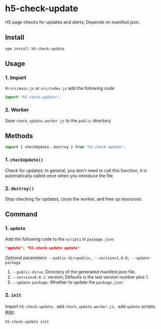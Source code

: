 # h5-check-update

H5 page checks for updates and alerts; Depends on manifest.json.

## Install

```shell
npm install h5-check-update
```

## Usage

### 1. Import

In `src/main.js` or `src/index.js` add the following code

```javascript
import "h5-check-update";
```

### 2. Worker

Save `check_update.worker.js` to the `public` directory

## Methods

```javascript
import { checkUpdate, destroy } from "h5-check-update";
```

### 1. `checkUpdate()`

Check for updates; In general, you don't need to call this function, it is automatically called once when you introduce the file

### 2. `destroy()`

Stop checking for updates, close the worker, and free up resources.

## Command

### 1. `update`

Add the following code to the `scripts` in `package.json`:

```json
"update": "h5-check-update update"
```

Optional parameters: `--public-dir=public`、`--version=1.0.0`、`--update-package`

1. `--public-dir=x`: Directory of the generated manifest.json file.
2. `--version=0.0.1`: version; Defaults is the last version number plus 1.
3. `--update-package`: Whether to update the `package.json`.

### 2. `init`

Import `h5-check-update`、add `check_update.worker.js`、add `update` scripts.
例如:

```shell
h5-check-update init
```
